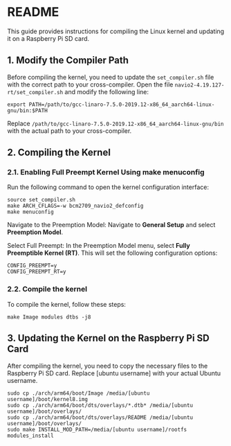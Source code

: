 # README

This guide provides instructions for compiling the Linux kernel and updating it on a Raspberry Pi SD card.

## 1. Modify the Compiler Path

Before compiling the kernel, you need to update the `set_compiler.sh` file with the correct path to your cross-compiler. Open the file `navio2-4.19.127-rt/set_compiler.sh` and modify the following line:

```
export PATH=/path/to/gcc-linaro-7.5.0-2019.12-x86_64_aarch64-linux-gnu/bin:$PATH
```
Replace `/path/to/gcc-linaro-7.5.0-2019.12-x86_64_aarch64-linux-gnu/bin` with the actual path to your cross-compiler.

## 2. Compiling the Kernel
### 2.1. Enabling Full Preempt Kernel Using make menuconfig
Run the following command to open the kernel configuration interface:
```
source set_compiler.sh
make ARCH_CFLAGS=-w bcm2709_navio2_defconfig
make menuconfig
```
Navigate to the Preemption Model:
Navigate to **General Setup** and select **Preemption Model**.

Select Full Preempt:
In the Preemption Model menu, select **Fully Preemptible Kernel (RT)**.
This will set the following configuration options:
```
CONFIG_PREEMPT=y
CONFIG_PREEMPT_RT=y
```
### 2.2. Compile the kernel
To compile the kernel, follow these steps:
```
make Image modules dtbs -j8
```

## 3. Updating the Kernel on the Raspberry Pi SD Card
After compiling the kernel, you need to copy the necessary files to the Raspberry Pi SD card. Replace [ubuntu username] with your actual Ubuntu username.

```
sudo cp ./arch/arm64/boot/Image /media/[ubuntu username]/boot/kernel8.img
sudo cp ./arch/arm64/boot/dts/overlays/*.dtb* /media/[ubuntu username]/boot/overlays/
sudo cp ./arch/arm64/boot/dts/overlays/README /media/[ubuntu username]/boot/overlays/
sudo make INSTALL_MOD_PATH=/media/[ubuntu username]/rootfs modules_install
```
